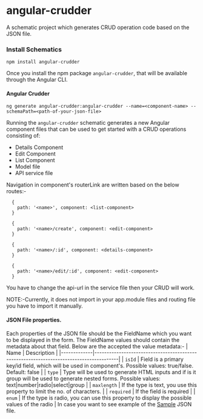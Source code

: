 # angular-crudder
A schematic project which generates CRUD operation code based on the JSON file.

### Install Schematics
```
npm install angular-crudder
```

Once you install the npm package `angular-crudder`, that will be available through the Angular CLI.

#### Angular Crudder

```
ng generate angular-crudder:angular-crudder --name=<component-name> --schemaPath=<path-of-your-json-file>
```

Running the `angular-crudder` schematic generates a new Angular component files that can be used to get
started with a CRUD operations consisting of:

* Details Component
* Edit Component
* List Component
* Model file
* API service file

Navigation in component's routerLink are written based on the below routes:-
```
  {
    path: '<name>', component: <list-component>
  }
```
```
  {
    path: '<name>/create', component: <edit-component>
  }
```
```
  {
    path: '<name>/:id', component: <details-component>
  }
```
```
  {
    path: '<name>/edit/:id', component: <edit-component>
  }
```

You have to change the api-url in the service file then your CRUD will work.

NOTE:-Currently, it does not import in your app.module files and routing file you have to import it manually.
#### JSON File properties.

Each properties of the JSON file should be the FieldName which you want to be displayed in the form. The FieldName values should contain the metadata about that field. Below are the accepted the value metadata:-
| Name        | Description                                                                            |
|-------------|----------------------------------------------------------------------------------------|
| `isId`      | Field is a primary key/id field, which will be used in component's. Possible values: true/false. Default: false                                                                                  |
| `type`      | Type will be used to generate HTML inputs and if is it group will be used to generate nested forms. Possible values: text|number|radio|select|group                                                 |
| `maxlength` | If the type is text, you use this property to limit the no. of characters.             |
| `required`  | If the field is required                                                               |
| `enum`      | If the type is radio, you can use this property to display the possible values of the radio                                                                                                         |
In case you want to see example of the [Sample](LINK) JSON file.
